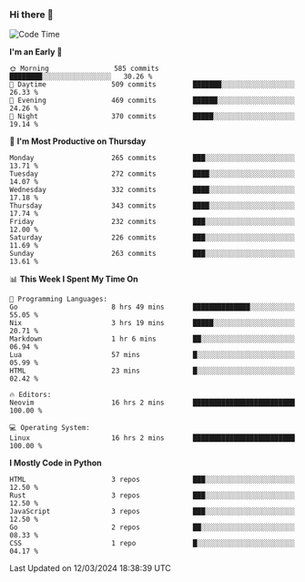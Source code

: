 ### Hi there 👋
<!--START_SECTION:waka-->
![Code Time](http://img.shields.io/badge/Code%20Time-290%20hrs%2032%20mins-blue)

**I'm an Early 🐤** 

```text
🌞 Morning                585 commits         ████████░░░░░░░░░░░░░░░░░   30.26 % 
🌆 Daytime                509 commits         ███████░░░░░░░░░░░░░░░░░░   26.33 % 
🌃 Evening                469 commits         ██████░░░░░░░░░░░░░░░░░░░   24.26 % 
🌙 Night                  370 commits         █████░░░░░░░░░░░░░░░░░░░░   19.14 % 
```
📅 **I'm Most Productive on Thursday** 

```text
Monday                   265 commits         ███░░░░░░░░░░░░░░░░░░░░░░   13.71 % 
Tuesday                  272 commits         ████░░░░░░░░░░░░░░░░░░░░░   14.07 % 
Wednesday                332 commits         ████░░░░░░░░░░░░░░░░░░░░░   17.18 % 
Thursday                 343 commits         ████░░░░░░░░░░░░░░░░░░░░░   17.74 % 
Friday                   232 commits         ███░░░░░░░░░░░░░░░░░░░░░░   12.00 % 
Saturday                 226 commits         ███░░░░░░░░░░░░░░░░░░░░░░   11.69 % 
Sunday                   263 commits         ███░░░░░░░░░░░░░░░░░░░░░░   13.61 % 
```


📊 **This Week I Spent My Time On** 

```text
💬 Programming Languages: 
Go                       8 hrs 49 mins       ██████████████░░░░░░░░░░░   55.05 % 
Nix                      3 hrs 19 mins       █████░░░░░░░░░░░░░░░░░░░░   20.71 % 
Markdown                 1 hr 6 mins         ██░░░░░░░░░░░░░░░░░░░░░░░   06.94 % 
Lua                      57 mins             █░░░░░░░░░░░░░░░░░░░░░░░░   05.99 % 
HTML                     23 mins             █░░░░░░░░░░░░░░░░░░░░░░░░   02.42 % 

🔥 Editors: 
Neovim                   16 hrs 2 mins       █████████████████████████   100.00 % 

💻 Operating System: 
Linux                    16 hrs 2 mins       █████████████████████████   100.00 % 
```

**I Mostly Code in Python** 

```text
HTML                     3 repos             ███░░░░░░░░░░░░░░░░░░░░░░   12.50 % 
Rust                     3 repos             ███░░░░░░░░░░░░░░░░░░░░░░   12.50 % 
JavaScript               3 repos             ███░░░░░░░░░░░░░░░░░░░░░░   12.50 % 
Go                       2 repos             ██░░░░░░░░░░░░░░░░░░░░░░░   08.33 % 
CSS                      1 repo              █░░░░░░░░░░░░░░░░░░░░░░░░   04.17 % 
```




 Last Updated on 12/03/2024 18:38:39 UTC
<!--END_SECTION:waka-->

<!--
**YoganshSharma/YoganshSharma** is a ✨ _special_ ✨ repository because its `README.md` (this file) appears on your GitHub profile.

Here are some ideas to get you started:

- 🔭 I’m currently working on ...
- 🌱 I’m currently learning ...
- 👯 I’m looking to collaborate on ...
- 🤔 I’m looking for help with ...
- 💬 Ask me about ...
- 📫 How to reach me: ...
- 😄 Pronouns: ...
- ⚡ Fun fact: ...
-->
